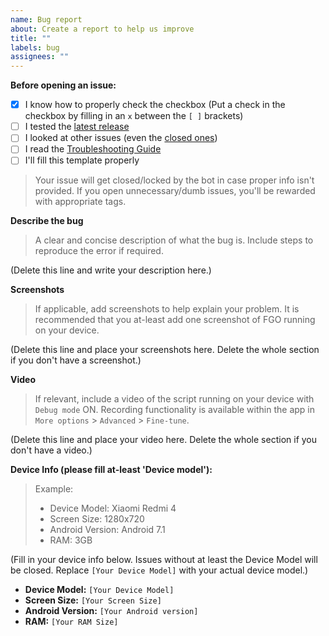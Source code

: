 ```yaml
---
name: Bug report
about: Create a report to help us improve
title: ""
labels: bug
assignees: ""
---
```


**Before opening an issue:**

- [x] I know how to properly check the checkbox (Put a check in the checkbox by filling in an `x` between the `[ ]` brackets)
- [ ] I tested the [latest release](https://github.com/Fate-Grand-Automata/FGA/releases/tag/canary)
- [ ] I looked at other issues (even the [closed ones](https://github.com/Fate-Grand-Automata/FGA/issues?q=is%3Aissue+is%3Aclosed))
- [ ] I read the [Troubleshooting Guide](https://github.com/MathewSachin/Fate-Grand-Automata/wiki/Troubleshooting)
- [ ] I'll fill this template properly

> Your issue will get closed/locked by the bot in case proper info isn't provided.
> If you open unnecessary/dumb issues, you'll be rewarded with appropriate tags.

**Describe the bug**

> A clear and concise description of what the bug is.
> Include steps to reproduce the error if required.

(Delete this line and write your description here.)

**Screenshots**

> If applicable, add screenshots to help explain your problem.
> It is recommended that you at-least add one screenshot of FGO running on your device.

(Delete this line and place your screenshots here. Delete the whole section if you don't have a screenshot.)

**Video**

> If relevant, include a video of the script running on your device with `Debug mode` ON.
> Recording functionality is available within the app in `More options` > `Advanced` > `Fine-tune`.

(Delete this line and place your video here. Delete the whole section if you don't have a video.)

**Device Info (please fill at-least 'Device model'):**

> Example:
>
> - Device Model: Xiaomi Redmi 4
> - Screen Size: 1280x720
> - Android Version: Android 7.1
> - RAM: 3GB

(Fill in your device info below. Issues without at least the Device Model will be closed. Replace `[Your Device Model]` with your actual device model.)

- **Device Model:** `[Your Device Model]`
- **Screen Size:** `[Your Screen Size]`
- **Android Version:** `[Your Android version]`
- **RAM:** `[Your RAM Size]`
